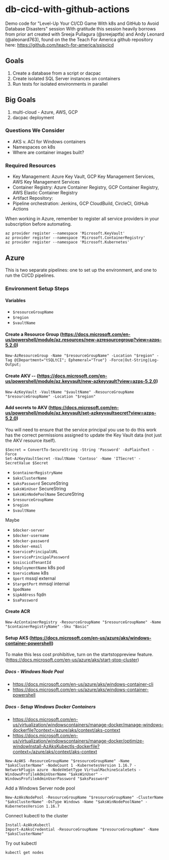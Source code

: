 # db-cicd-with-github-actions

Demo code for "Level-Up Your CI/CD Game With k8s and GitHub to Avoid Database Disasters" session
With gratitude this session heavily borrows from prior art created with Sreeja Pullagura (@sreejaptfa) and Andy Leonard (@aleonard763), found on the the Teach For America github repository here: https://github.com/teach-for-america/ssiscicd

## Goals
1. Create a database from a script or dacpac
1. Create isolated SQL Server instances on containers
1. Run tests for isolated environments in parallel

## Big Goals
1. multi-cloud - Azure, AWS, GCP
1. dacpac deployment

### Questions We Consider
- AKS v. ACI for Windows containers
- Namespaces on k8s
- Where are container images built?

### Required Resources

- Key Management: Azure Key Vault, GCP Key Management Services, AWS Key Management Services
- Container Registry: Azure Container Registry, GCP Container Registry, AWS Elastic Container Registry
- Artifact Repository:
- Pipeline orchestration: Jenkins, GCP CloudBuild, CircleCI, GitHub Actions

When working in Azure, remember to register all service providers in your subscription before automating.
```
az provider register --namespace 'Microsoft.KeyVault' 
az provider register --namespace 'Microsoft.ContainerRegistry' 
az provider register --namespace 'Microsoft.Kubernetes' 
```

## Azure
This is two separate pipelines: one to set up the environment, and one to run the CI/CD pipelines.

### Environment Setup Steps
#### Variables
- `$resourceGroupName`
- `$region`
- `$vaultName`


#### Create a Resource Group (https://docs.microsoft.com/en-us/powershell/module/az.resources/new-azresourcegroup?view=azps-5.2.0)
```
New-AzResourceGroup -Name "$resourceGroupName" -Location "$region" -Tag @{Department="tSQLtCI"; Ephemeral="True"} -Force|Out-String|Log-Output;
```

#### Create AKV -- (https://docs.microsoft.com/en-us/powershell/module/az.keyvault/new-azkeyvault?view=azps-5.2.0)
```
New-AzKeyVault -VaultName "$vaultName" -ResourceGroupName "$resourceGroupName" -Location "$region"
```

#### Add secrets to AKV (https://docs.microsoft.com/en-us/powershell/module/az.keyvault/set-azkeyvaultsecret?view=azps-5.2.0)
You will need to ensure that the service principal you use to do this work has the correct permissions assigned to update the Key Vault data (not just the AKV resource itself).
```
$Secret = ConvertTo-SecureString -String 'Password' -AsPlainText -Force
Set-AzKeyVaultSecret -VaultName 'Contoso' -Name 'ITSecret' -SecretValue $Secret
```
- `$containerRegistryName`
- `$aksClusterName`
- `$aksPassword`  SecureString
- `$aksWinUser`  SecureString
- `$aksWinNodePoolName`  SecureString
- `$resourceGroupName`
- `$region`
- `$vaultName`

Maybe
- `$docker-server`
- `$docker-username`
- `$docker-password`
- `$docker-email`
- `$servicePrincipalURL`
- `$servicePrincipalPassword`
- `$ssiscicdTenantId`
- `$deploymentName` k8s pod
- `$serviceName` k8s
- `$port` mssql external
- `$targetPort` mmsql internal
- `$podName`
- `$ipAddress` fqdn
- `$saPassword`

#### Create ACR
```
New-AzContainerRegistry -ResourceGroupName "$resourceGroupName" -Name "$containerRegistryName" -Sku "Basic"
```

#### Setup AKS (https://docs.microsoft.com/en-us/azure/aks/windows-container-powershell)
To make this less cost prohibitive, turn on the startstoppreview feature. (https://docs.microsoft.com/en-us/azure/aks/start-stop-cluster)

##### Docs - Windows Node Pool
- https://docs.microsoft.com/en-us/azure/aks/windows-container-cli
- https://docs.microsoft.com/en-us/azure/aks/windows-container-powershell

##### Docs - Setup Windows Docker Containers
- https://docs.microsoft.com/en-us/virtualization/windowscontainers/manage-docker/manage-windows-dockerfile?context=/azure/aks/context/aks-context
- https://docs.microsoft.com/en-us/virtualization/windowscontainers/manage-docker/optimize-windowInstall-AzAksKubectls-dockerfile?context=/azure/aks/context/aks-context
```
New-AzAKS -ResourceGroupName "$resourceGroupName" -Name "$aksClusterName" -NodeCount 1 -KubernetesVersion 1.16.7 -NetworkPlugin azure -NodeVmSetType VirtualMachineScaleSets -WindowsProfileAdminUserName "$aksWinUser" -WindowsProfileAdminUserPassword "$aksPassword"
```
Add a Windows Server node pool
```
New-AzAksNodePool -ResourceGroupName "$resourceGroupName" -ClusterName "$aksClusterName" -OsType Windows -Name "$aksWinNodePoolName" -KubernetesVersion 1.16.7
```
Connect kubectl to the cluster
```
Install-AzAksKubectl
Import-AzAksCredential -ResourceGroupName "$resourceGroupName" -Name "$aksClusterName"
```
Try out kubectl
```
kubectl get nodes
```

